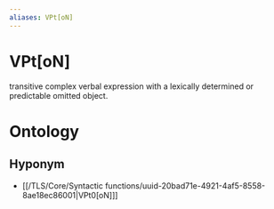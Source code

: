 ```yaml
---
aliases: VPt[oN]
---
```

# VPt[oN]

transitive complex verbal expression with a lexically determined or predictable omitted object.
> 
# Ontology

## Hyponym
- [[/TLS/Core/Syntactic functions/uuid-20bad71e-4921-4af5-8558-8ae18ec86001|VPt0[oN]]]